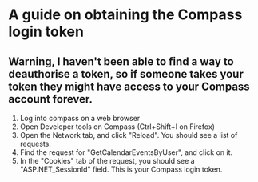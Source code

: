 # A guide on obtaining the Compass login token
## Warning, I haven't been able to find a way to deauthorise a token, so if someone takes your token they might have access to your Compass account forever.
1. Log into compass on a web browser
2. Open Developer tools on Compass (Ctrl+Shift+I on Firefox)
3. Open the Network tab, and click "Reload". You should see a list of requests.
4. Find the request for "GetCalendarEventsByUser", and click on it.
5. In the "Cookies" tab of the request, you should see a "ASP.NET_SessionId" field. This is your Compass login token. 
